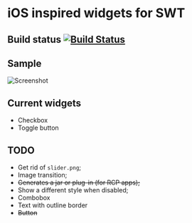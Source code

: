 # ﻿iOS inspired widgets for SWT

## Build status  [![Build Status](https://secure.travis-ci.org/germantech/ios-widgets.png?branch=master)](http://travis-ci.org/germantech/ios-widgets)

## Sample
![Screenshot](http://i.imgur.com/RHaWM.png)


## Current widgets
* Checkbox
* Toggle button

## TODO  
* Get rid of `slider.png`;  
* Image transition;  
* ~~Generates a jar or plug-in (for RCP apps);~~    
* Show a different style when disabled;  
* Combobox  
* Text with outline border  
* ~~Button~~